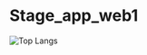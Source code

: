 # Stage_app_web1

![Top Langs](https://github-readme-stats.vercel.app/api/top-langs/?username=Hamzaelghazouani1&repo=Stage_app_web1&show_icons=true&theme=vue-dark)
